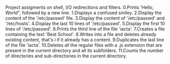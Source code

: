 Project assigments on shell, I/O redirections and filters.
0.Prints 'Hello, World", followed by a new line.
1.Displays a confused smiley.
2.Display the content of the '/etc/passwd' file.
3.Display the content of '/etc/passwd' and '/etc/hosts'.
4.Display the last 10 lines of '/etc/passwd'.
5.Display the first 10 lines of '/etc/passwd'.
6.Prints the third line of the file 'iacta'.
7.Creates a file containing the text 'Best School'.
8.Writes into a file and deletes already existing content, that's i if it already has a content.
9.Duplicates the last line of the file 'iacta'.
10.Deletes all the regular files with a .js extension that are present in the current directory and all its subfolders.
11.Counts the number of directories and sub-directories in the current directory.

